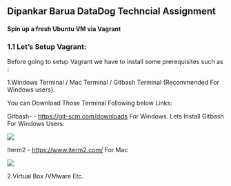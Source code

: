 <h2>Dipankar Barua DataDog Techncial Assignment</h2>
<h4>Spin up a fresh Ubuntu VM via Vagrant</h4>

<h3>1.1 Let’s Setup Vagrant:</h3>

Before going to setup Vagrant  we have to install some prerequisites such as :

1.Windows Terminal / Mac Terminal / Gitbash Terminal (Recommended For Windows users).

You can Download Those Terminal Following below Links:

Gitbash- - https://git-scm.com/downloads For Windows.
Lets Install Gitbash For Windows Users:

<img src ="https://github.com/mrbarua/hiring-engineers/blob/solutions-engineer/images/Gitbash%20Terminal.png">


Iterm2 - https://www.iterm2.com/ For Mac 

<img src="https://github.com/mrbarua/hiring-engineers/blob/solutions-engineer/images/Iterm2%20for%20Mac%20Users.PNG">


2.Virtual Box /VMware Etc.


